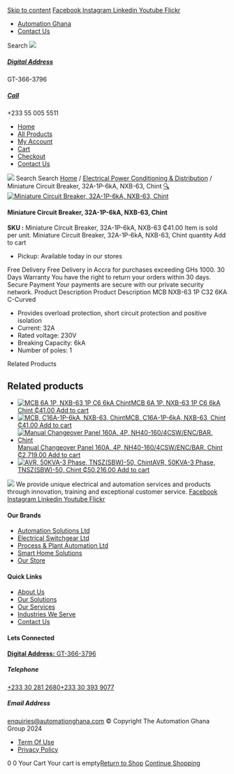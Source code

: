 [Skip to content](https://store.automationghana.com/product/mcb-nxb-63-1p-c32-6ka-chint/#content)
[ Facebook ](https://www.facebook.com/automationgh/) [ Instagram ](https://www.instagram.com/automationgh/) [ Linkedin ](https://www.linkedin.com/company/the-automation-ghana-limited/) [ Youtube ](https://www.youtube.com/channel/UCurrRDUSm5oIW39VXjn1u0w) [ Flickr ](https://www.flickr.com/photos/181794037@N07/)
  * [ Automation Ghana ](https://automationghana.com)
  * [ Contact Us ](https://store.automationghana.com/contact/)


Search
[ ![](https://store.automationghana.com/wp-content/uploads/2024/04/Website-TAGG-Logo-BLUE.png) ](https://store.automationghana.com/)
[ ](https://maps.app.goo.gl/m4xeaagWCNbLk4jM6)
#####  [ Digital Address ](https://maps.app.goo.gl/m4xeaagWCNbLk4jM6)
GT-366-3796 
[ ](tel:+233550055511)
#####  [ Call ](tel:+233550055511)
+233 55 005 5511 
  * [Home](https://store.automationghana.com/)
  * [All Products](https://store.automationghana.com/shop/)
  * [My Account](https://store.automationghana.com/my-account/)
  * [Cart](https://store.automationghana.com/cart/)
  * [Checkout](https://store.automationghana.com/checkout/)
  * [Contact Us](https://store.automationghana.com/contact/)


[![](https://store.automationghana.com/wp-content/uploads/2024/04/AutomationGhana_logo_white.png)](https://store.automationghana.com)
Search
Search
[Home](https://store.automationghana.com) / [Electrical Power Conditioning & Distribution](https://store.automationghana.com/product-category/electrical-power-distribution/) / Miniature Circuit Breaker, 32A-1P-6kA, NXB-63, Chint
[🔍](https://store.automationghana.com/product/mcb-nxb-63-1p-c32-6ka-chint/)
[![Miniature Circuit Breaker, 32A-1P-6kA, NXB-63, Chint](https://store.automationghana.com/wp-content/uploads/2020/04/NXB-63-1P-C6-6KA-600x509.jpg)](https://store.automationghana.com/wp-content/uploads/2020/04/NXB-63-1P-C6-6KA.jpg)
####  Miniature Circuit Breaker, 32A-1P-6kA, NXB-63, Chint 
**SKU :** Miniature Circuit Breaker, 32A-1P-6kA, NXB-63 
₵41.00
Item is sold per unit.
Miniature Circuit Breaker, 32A-1P-6kA, NXB-63, Chint quantity
Add to cart
  * Pickup: Available today in our stores


Free Delivery 
Free Delivery in Accra for purchases exceeding GHs 1000. 
30 Days Warranty 
You have the right to return your orders within 30 days. 
Secure Payment 
Your payments are secure with our private security network. 
Product Description
Product Description
MCB NXB-63 1P C32 6KA C-Curved 
  * Provides overload protection, short circuit protection and positive isolation
  * Current: 32A
  * Rated voltage: 230V
  * Breaking Capacity: 6kA
  * Number of poles: 1


Related Products 
## Related products
  * [![MCB 6A 1P, NXB-63 1P C6 6kA Chint](https://store.automationghana.com/wp-content/uploads/2020/04/NXB-63-1P-C6-6KA-300x300.jpg)MCB 6A 1P, NXB-63 1P C6 6kA Chint ₵41.00 ](https://store.automationghana.com/product/mcb-nxb-63-1p-c6-6ka-chint/)
[Add to cart](https://store.automationghana.com/product/mcb-nxb-63-1p-c32-6ka-chint/?add-to-cart=1781)
  * [![MCB, C16A-1P-6kA, NXB-63, Chint](https://store.automationghana.com/wp-content/uploads/2020/04/NXB-63-C16-1P-300x300.jpg)MCB, C16A-1P-6kA, NXB-63, Chint ₵41.00 ](https://store.automationghana.com/product/mcb-nxb-63-1p-c16-6ka-chint/)
[Add to cart](https://store.automationghana.com/product/mcb-nxb-63-1p-c32-6ka-chint/?add-to-cart=1777)
  * [![Manual Changeover Panel 160A, 4P, NH40-160/4CSW/ENC/BAR, Chint](https://store.automationghana.com/wp-content/uploads/2019/12/AUTOMATIC-TRANSFER-SWITCH-1-300x300.jpg)Manual Changeover Panel 160A, 4P, NH40-160/4CSW/ENC/BAR, Chint ₵2,719.00 ](https://store.automationghana.com/product/manual-changeover-panel-nh40-160-4csw-enc-bar-chint/)
[Add to cart](https://store.automationghana.com/product/mcb-nxb-63-1p-c32-6ka-chint/?add-to-cart=1756)
  * [![AVR, 50KVA-3 Phase, TNSZ\(SBW\)-50, Chint](https://store.automationghana.com/wp-content/uploads/2020/04/TNSZSBW-30-300x300.jpg)AVR, 50KVA-3 Phase, TNSZ(SBW)-50, Chint ₵50,216.00 ](https://store.automationghana.com/product/avr-tnszsbw-50-chint/)
[Add to cart](https://store.automationghana.com/product/mcb-nxb-63-1p-c32-6ka-chint/?add-to-cart=1640)


![](https://store.automationghana.com/wp-content/uploads/2024/04/AutomationGhana_logo_white.png)
We provide unique electrical and automation services and products through innovation, training and exceptional customer service.
[ Facebook ](https://www.facebook.com/automationgh/) [ Instagram ](https://www.instagram.com/automationgh/) [ Linkedin ](https://www.linkedin.com/company/the-automation-ghana-limited/) [ Youtube ](https://www.youtube.com/channel/UCurrRDUSm5oIW39VXjn1u0w) [ Flickr ](https://www.flickr.com/photos/181794037@N07/)
#### Our Brands
  * [ Automation Solutions Ltd ](https://store.automationghana.com/product/mcb-nxb-63-1p-c32-6ka-chint/)
  * [ Electrical Switchgear Ltd ](https://store.automationghana.com/product/mcb-nxb-63-1p-c32-6ka-chint/)
  * [ Process & Plant Automation Ltd ](https://store.automationghana.com/product/mcb-nxb-63-1p-c32-6ka-chint/)
  * [ Smart Home Solutions ](https://store.automationghana.com/product/mcb-nxb-63-1p-c32-6ka-chint/)
  * [ Our Store ](https://store.automationghana.com/product/mcb-nxb-63-1p-c32-6ka-chint/)


#### Quick Links
  * [ About Us ](https://store.automationghana.com/product/mcb-nxb-63-1p-c32-6ka-chint/)
  * [ Our Solutions ](https://store.automationghana.com/product/mcb-nxb-63-1p-c32-6ka-chint/)
  * [ Our Services ](https://store.automationghana.com/product/mcb-nxb-63-1p-c32-6ka-chint/)
  * [ Industries We Serve ](https://store.automationghana.com/product/mcb-nxb-63-1p-c32-6ka-chint/)
  * [ Contact Us ](https://store.automationghana.com/product/mcb-nxb-63-1p-c32-6ka-chint/)


#### Lets Connected
[**Digital Address:** GT-366-3796](https://maps.app.goo.gl/m4xeaagWCNbLk4jM6)
#####  Telephone 
[ +233 30 281 2680](tel:+233302812680)[+233 30 393 9077](https://store.automationghana.com/product/mcb-nxb-63-1p-c32-6ka-chint/+233303939077)
#####  Email Address 
enquiries@automationghana.com 
© Copyright The Automation Ghana Group 2024
  * [ Term Of Use ](https://store.automationghana.com/product/mcb-nxb-63-1p-c32-6ka-chint/)
  * [ Privacy Policy ](https://store.automationghana.com/product/mcb-nxb-63-1p-c32-6ka-chint/)


0
0
Your Cart
Your cart is empty[Return to Shop](https://store.automationghana.com/shop/)
[Continue Shopping](https://store.automationghana.com/product/mcb-nxb-63-1p-c32-6ka-chint/)
